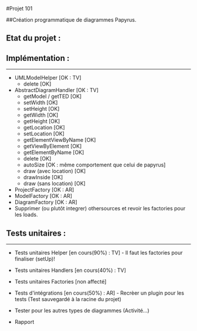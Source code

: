 #Projet 101

##Création programmatique de diagrammes Papyrus.

Etat du projet :
----------------

Implémentation :
----------------
----------------

+ UMLModelHelper		[OK : TV]
  + delete 			[OK]
+ AbstractDiagramHandler	[OK : TV]
  + getModel / getTED  		[OK]
  + setWidth			[OK]
  + setHeight			[OK]
  + getWidth			[OK]
  + getHeight			[OK]
  + getLocation			[OK]
  + setLocation			[OK]
  + getElementViewByName	[OK]
  + getViewByElement	 	[OK]
  + getElementByName		[OK]
  + delete			[OK]
  + autoSize			[OK : même comportement que celui de papyrus]
  + draw (avec location)	[OK]
  + drawInside 			[OK]
  + draw (sans location) 	[OK]
+ ProjectFactory  		[OK : AR]
+ ModelFactory 			[OK : AR]
+ DiagramFactory 		[OK : AR]
+ Supprimer (ou plutôt integrer) othersources et revoir les factories pour les loads.

Tests unitaires :
-----------------
-----------------
+ Tests unitaires Helper	[en cours(90%) : TV] - Il faut les factories pour finaliser (setUp)!
+ Tests unitaires Handlers	[en cours(40%) : TV]
+ Tests unitaires Factories	[non affecté]
+ Tests d'intégrations		[en cours(50%) : AR] - Recrèer un plugin pour les tests (Test sauvegardé à la racine du projet)
+ Tester pour les autres types de diagrammes (Activité...)


+ Rapport